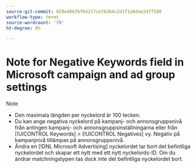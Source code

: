 ```yaml
---
source-git-commit: 029e406fbfb4217ce78364c2d1f1a6dae24ff588
workflow-type: tm+mt
source-wordcount: '79'
ht-degree: 0%

---
```

# Note for Negative Keywords field in Microsoft campaign and ad group settings

>[!NOTE]
>
>* Den maximala längden per nyckelord är 100 tecken.
>* Du kan ange negativa nyckelord på kampanj- och annonsgruppsnivå från antingen kampanj- och annonsgruppsinställningarna eller från [!UICONTROL Keywords] > [!UICONTROL Negatives] vy. Negativ på kampanjnivå tillämpas på annonsgruppsnivå.
>* Ändra en [!DNL Microsoft Advertising] nyckelordet tar bort det befintliga nyckelordet och skapar ett nytt med ett nytt nyckelords-ID. Om du ändrar matchningstypen tas dock inte det befintliga nyckelordet bort.

